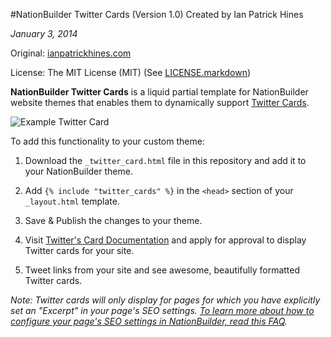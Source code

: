 #NationBuilder Twitter Cards (Version 1.0)
Created by Ian Patrick Hines

*January 3, 2014*

Original: [ianpatrickhines.com](http://ianpatrickhines.com)

License: The MIT License (MIT) (See [LICENSE.markdown](https://github.com/ianpatrickhines/NationBuilder-Twitter-Cards/blob/master/LICENSE.markdown))

**NationBuilder Twitter Cards** is a liquid partial template for NationBuilder website themes that enables them to dynamically support [Twitter Cards](https://dev.twitter.com/docs/cards). 

![Example Twitter Card](http://via.ianhin.es/mMWA+)

To add this functionality to your custom theme:

1. Download the `_twitter_card.html` file in this repository and add it to your NationBuilder theme.

2. Add `{% include "twitter_cards" %}` in the `<head>` section of your `_layout.html` template.

3. Save & Publish the changes to your theme.

4. Visit [Twitter's Card Documentation](https://dev.twitter.com/docs/cards/validation/validator) and apply for approval to display Twitter cards for your site. 

5. Tweet links from your site and see awesome, beautifully formatted Twitter cards.

*Note: Twitter cards will only display for pages for which you have explicitly set an "Excerpt" in your page's SEO settings. [To learn more about how to configure your page's SEO settings in NationBuilder, read this FAQ](http://nationbuilder.com/how_do_i_change_the_excerpt_shown_on_facebook_for_my_pages).*